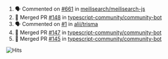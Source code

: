 <!--START_SECTION:activity-->
1. 🗣 Commented on [#661](https://github.com/meilisearch/meilisearch-js/issues/661) in [meilisearch/meilisearch-js](https://github.com/meilisearch/meilisearch-js)
2. 🎉 Merged PR [#148](https://github.com/typescript-community/community-bot/pull/148) in [typescript-community/community-bot](https://github.com/typescript-community/community-bot)
3. 🗣 Commented on [#1](https://github.com/alii/trisma/issues/1) in [alii/trisma](https://github.com/alii/trisma)
4. 🎉 Merged PR [#147](https://github.com/typescript-community/community-bot/pull/147) in [typescript-community/community-bot](https://github.com/typescript-community/community-bot)
5. 🎉 Merged PR [#145](https://github.com/typescript-community/community-bot/pull/145) in [typescript-community/community-bot](https://github.com/typescript-community/community-bot)
<!--END_SECTION:activity-->

![Hits](https://hitcounter.pythonanywhere.com/count/tag.svg?url=https%3A%2F%2Fgithub.com%2Frobertwestbury)
